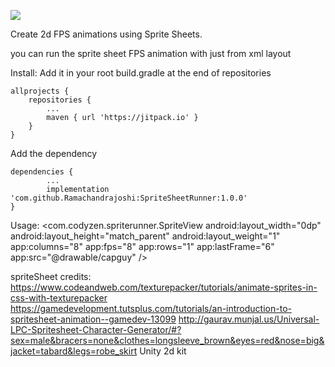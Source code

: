 [![](https://jitpack.io/v/Ramachandrajoshi/SpriteSheetRunner.svg)](https://jitpack.io/#Ramachandrajoshi/SpriteSheetRunner)

Create 2d FPS animations using Sprite Sheets.

you can run the sprite sheet FPS animation with just from xml layout

Install:
Add it in your root build.gradle at the end of repositories

	allprojects {
		repositories {
			...
			maven { url 'https://jitpack.io' }
		}
	}

Add the dependency

	dependencies {
	        ...
	        implementation 'com.github.Ramachandrajoshi:SpriteSheetRunner:1.0.0'
	}


Usage:
         <com.codyzen.spriterunner.SpriteView
           android:layout_width="0dp"
           android:layout_height="match_parent"
           android:layout_weight="1"
           app:columns="8"
           app:fps="8"
           app:rows="1"
           app:lastFrame="6"
           app:src="@drawable/capguy" />





spriteSheet credits:
https://www.codeandweb.com/texturepacker/tutorials/animate-sprites-in-css-with-texturepacker
https://gamedevelopment.tutsplus.com/tutorials/an-introduction-to-spritesheet-animation--gamedev-13099
http://gaurav.munjal.us/Universal-LPC-Spritesheet-Character-Generator/#?sex=male&bracers=none&clothes=longsleeve_brown&eyes=red&nose=big&jacket=tabard&legs=robe_skirt
Unity 2d kit